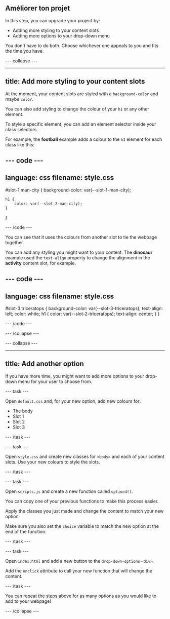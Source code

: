 ## Améliorer ton projet

In this step, you can upgrade your project by:

- Adding more styling to your content slots
- Adding more options to your drop-down menu

You don't have to do both. Choose whichever one appeals to you and fits the time you have.

\--- collapse ---

---

## title: Add more styling to your content slots

At the moment, your content slots are styled with a `background-color` and maybe `color`.

You can also add styling to change the colour of your `h1` or any other element.

To style a specific element, you can add an element selector inside your class selectors.

For example, the **football** example adds a colour to the `h1` element for each class like this:

## --- code ---

language: css
filename: style.css
---------------------------------------------------

\#slot-1.man-city {
background-color: var(--slot-1-man-city);

```
h1 {
    color: var(--slot-2-man-city);
}
```

}

\--- /code ---

You can see that it uses the colours from another slot to tie the webpage together.

You can add any styling you might want to your content. The **dinosaur** example used the `text-align` property to change the alignment in the **activity** content slot, for example.

## --- code ---

language: css
filename: style.css
---------------------------------------------------

\#slot-3.triceratops {
background-color: var(--slot-3-triceratops);
text-align: left;
color: white;
h1 {
color: var(--slot-2-triceratops);
text-align: center;
}
}

\--- /code ---

\--- /collapse ---

\--- collapse ---

---

## title: Add another option

If you have more time, you might want to add more options to your drop-down menu for your user to choose from.

\--- task ---

Open `default.css` and, for your new option, add new colours for:

- The body
- Slot 1
- Slot 2
- Slot 3

\--- /task ---

\--- task ---

Open `style.css` and create new classes for `<body>` and each of your content slots. Use your new colours to style the slots.

\--- /task ---

\--- task ---

Open `scripts.js` and create a new function called `option4()`.

You can copy one of your previous functions to make this process easier.

Apply the classes you just made and change the content to match your new option.

Make sure you also set the `choice` variable to match the new option at the end of the function.

\--- /task ---

\--- task ---

Open `index.html` and add a new button to the `drop-down-options` `<div>`.

Add the `onclick` attribute to call your new function that will change the content.

\--- /task ---

You can repeat the steps above for as many options as you would like to add to your webpage!

\--- /collapse ---
